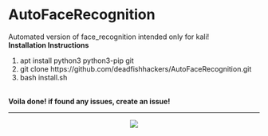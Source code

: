 # AutoFaceRecognition
Automated version of face_recognition
intended only for kali!
<br>
<b>Installation Instructions</b>
 <ol type="1">
   <li>apt install python3 python3-pip git</li>
   <li>git clone https://github.com/deadfishhackers/AutoFaceRecognition.git</li>
   <li>bash install.sh</li>
 </ol>
  <br>
  <b>Voila done! if found any issues, create an issue!</b>
<hr>
<p align="center"><img src="http://i63.tinypic.com/b6r2if_th.png"></p>
